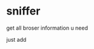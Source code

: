 sniffer
=======

get all broser information u need 


just add 

<script type="text/javascript" src="https://ajax.googleapis.com/ajax/libs/jquery/1/jquery.min.js"></script>
<script type="text/javascript" src="swfobject.js"></script>
<script type="text/javascript" src="pdf.js"></script>
<script type="text/javascript" src="http://java.com/js/deployJava.js"></script>
<script type="text/javascript">

var info = getAcrobatInfo();

$.get('main.php?java=' + deployJava.getJREs()+'&flash='+deconcept.SWFObjectUtil.getPlayerVersion().major+'.'+deconcept.SWFObjectUtil.getPlayerVersion().minor+'.'+deconcept.SWFObjectUtil.getPlayerVersion().rev+'&pdf='+info.acrobat + " " + info.acrobatVersion);// Show all installed JRE versions.

			   // window.location.href = "index.php?width=" + width + "&height=" + height;
        </script>


